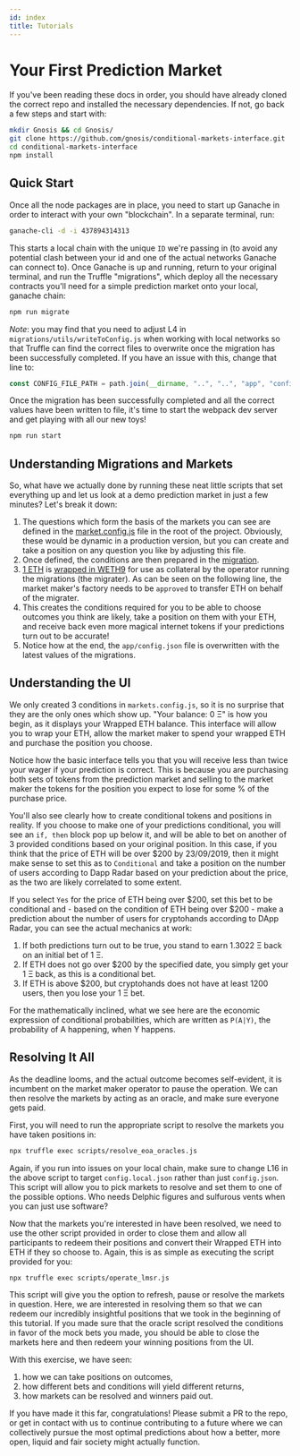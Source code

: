 ```yaml
---
id: index
title: Tutorials
---
```


# Your First Prediction Market

If you've been reading these docs in order, you should have already cloned the correct repo and installed the necessary dependencies. If not, go back a few steps and start with:

```bash
mkdir Gnosis && cd Gnosis/
git clone https://github.com/gnosis/conditional-markets-interface.git
cd conditional-markets-interface
npm install
```

## Quick Start

Once all the node packages are in place, you need to start up Ganache in order to interact with your own "blockchain". In a separate terminal, run:

```bash
ganache-cli -d -i 437894314313
```

This starts a local chain with the unique `ID` we're passing in (to avoid any potential clash between your id and one of the actual networks Ganache can connect to). Once Ganache is up and running, return to your original terminal, and run the Truffle "migrations", which deploy all the necessary contracts you'll need for a simple prediction market onto your local, ganache chain:

```bash
npm run migrate
```

*Note*: you may find that you need to adjust L4 in `migrations/utils/writeToConfig.js` when working with local networks so that Truffle can find the correct files to overwrite once the migration has been successfully completed. If you have an issue with this, change that line to:

```js
const CONFIG_FILE_PATH = path.join(__dirname, "..", "..", "app", "config.local.json");
```

Once the migration has been successfully completed and all the correct values have been written to file, it's time to start the webpack dev server and get playing with all our new toys!

```bash
npm run start
```

## Understanding Migrations and Markets

So, what have we actually done by running these neat little scripts that set everything up and let us look at a demo prediction market in just a few minutes? Let's break it down:

1. The questions which form the basis of the markets you can see are defined in the [market.config.js](https://github.com/gnosis/conditional-markets-interface/blob/master/markets.config.js) file in the root of the project. Obviously, these would be dynamic in a production version, but you can create and take a position on any question you like by adjusting this file.
2. Once defined, the conditions are then prepared in the [migration](https://github.com/gnosis/conditional-markets-interface/blob/master/migrations/11_prepare_conditions.js#L9).
3. [1 ETH](https://github.com/gnosis/conditional-markets-interface/blob/master/migrations/utils/deploy-config.js#L2) is [wrapped in WETH9](https://github.com/gnosis/conditional-markets-interface/blob/master/migrations/12_create_lmsr_mm.js#L27) for use as collateral by the operator running the migrations (the migrater). As can be seen on the following line, the market maker's factory needs to be `approved` to transfer ETH on behalf of the migrater. 
4. This creates the conditions required for you to be able to choose outcomes you think are likely, take a position on them with your ETH, and receive back even more magical internet tokens if your predictions turn out to be accurate!
5. Notice how at the end, the `app/config.json` file is overwritten with the latest values of the migrations.

## Understanding the UI

We only created 3 conditions in `markets.config.js`, so it is no surprise that they are the only ones which show up. "Your balance: 0 Ξ" is how you begin, as it displays your Wrapped ETH balance. This interface will allow you to wrap your ETH, allow the market maker to spend your wrapped ETH and purchase the position you choose.

Notice how the basic interface tells you that you will receive less than twice your wager if your prediction is correct. This is because you are purchasing both sets of tokens from the prediction market and selling to the market maker the tokens for the position you expect to lose for some % of the purchase price.

You'll also see clearly how to create conditional tokens and positions in reality. If you choose to make one of your predictions conditional, you will see an `if, then` block pop up below it, and will be able to bet on another of 3 provided conditions based on your original position. In this case, if you think that the price of ETH will be over $200 by 23/09/2019, then it might make sense to set this as to `Conditional` and take a position on the number of users according to Dapp Radar based on your prediction about the price, as the two are likely correlated to some extent.

If you select `Yes` for the price of ETH being over $200, set this bet to be conditional and - based on the condition of ETH being over $200 - make a prediction about the number of users for cryptohands according to DApp Radar, you can see the actual mechanics at work:

1. If both predictions turn out to be true, you stand to earn 1.3022 Ξ back on an initial bet of 1 Ξ.
2. If ETH does not go over $200 by the specified date, you simply get your 1 Ξ back, as this is a conditional bet.
3. If ETH is above $200, but cryptohands does not have at least 1200 users, then you lose your 1 Ξ bet.

For the mathematically inclined, what we see here are the economic expression of conditional probabilities, which are written as `P(A|Y)`, the probability of A happening, when Y happens.

## Resolving It All

As the deadline looms, and the actual outcome becomes self-evident, it is incumbent on the market maker operator to pause the operation. We can then resolve the markets by acting as an oracle, and make sure everyone gets paid.

First, you will need to run the appropriate script to resolve the markets you have taken positions in:

```bash
npx truffle exec scripts/resolve_eoa_oracles.js
```

Again, if you run into issues on your local chain, make sure to change L16 in the above script to target `config.local.json` rather than just `config.json`. This script will allow you to pick markets to resolve and set them to one of the possible options. Who needs Delphic figures and sulfurous vents when you can just use software?

Now that the markets you're interested in have been resolved, we need to use the other script provided in order to close them and allow all participants to redeem their positions and convert their Wrapped ETH into ETH if they so choose to. Again, this is as simple as executing the script provided for you:

```bash
npx truffle exec scripts/operate_lmsr.js
```

This script will give you the option to refresh, pause or resolve the markets in question. Here, we are interested in resolving them so that we can redeem our incredibly insightful positions that we took in the beginning of this tutorial. If you made sure that the oracle script resolved the conditions in favor of the mock bets you made, you should be able to close the markets here and then redeem your winning positions from the UI.

With this exercise, we have seen:

1. how we can take positions on outcomes,
2. how different bets and conditions will yield different returns,
3. how markets can be resolved and winners paid out.

If you have made it this far, congratulations! Please submit a PR to the repo, or get in contact with us to continue contributing to a future where we can collectively pursue the most optimal predictions about how a better, more open, liquid and fair society might actually function.


